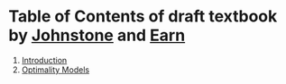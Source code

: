 # Table of Contents of draft textbook by [Johnstone](http://www.zoo.cam.ac.uk/directory/rufus-johnstone "Rufus Johnstone") and [Earn](https://ms.mcmaster.ca/earn/ "David Earn")
1. [Introduction](chapter1only.pdf)
2. [Optimality Models](chapter2only.pdf)
